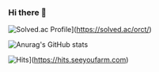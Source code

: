 ### Hi there 👋
![Solved.ac Profile](http://mazassumnida.wtf/api/v2/generate_badge?boj=orct)](https://solved.ac/orct/)

![Anurag's GitHub stats](https://github-readme-stats.vercel.app/api?username=ORCT&&show_icons=true&theme=dark)

![Hits](https://hits.seeyoufarm.com/api/count/incr/badge.svg?url=https%3A%2F%2Fgithub.com%2FORCT%2Fhit-counter&count_bg=%231175B6&title_bg=%23555555&icon=&icon_color=%23E7E7E7&title=hits&edge_flat=false)](https://hits.seeyoufarm.com)

<!--
**ORCT/ORCT** is a ✨ _special_ ✨ repository because its `README.md` (this file) appears on your GitHub profile.

Here are some ideas to get you started:

- 🔭 I’m currently working on ...
- 🌱 I’m currently learning ...
- 👯 I’m looking to collaborate on ...
- 🤔 I’m looking for help with ...
- 💬 Ask me about ...
- 📫 How to reach me: ...
- 😄 Pronouns: ...
- ⚡ Fun fact: ...
-->
